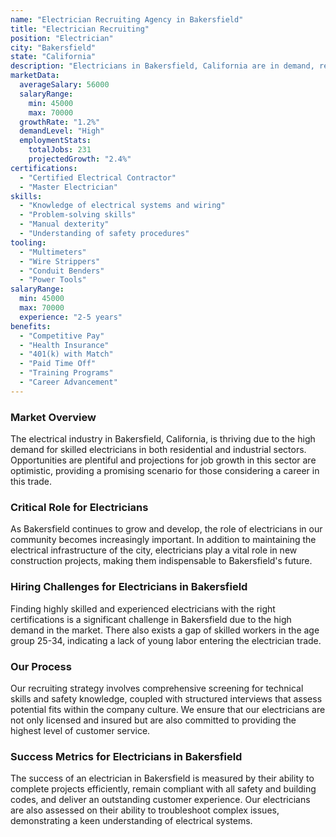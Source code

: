 ```yaml
---
name: "Electrician Recruiting Agency in Bakersfield"
title: "Electrician Recruiting"
position: "Electrician"
city: "Bakersfield"
state: "California"
description: "Electricians in Bakersfield, California are in demand, responsible for installing, maintaining, and repairing electrical systems and equipment."
marketData:
  averageSalary: 56000
  salaryRange:
    min: 45000
    max: 70000
  growthRate: "1.2%"
  demandLevel: "High"
  employmentStats:
    totalJobs: 231
    projectedGrowth: "2.4%"
certifications:
  - "Certified Electrical Contractor"
  - "Master Electrician"
skills:
  - "Knowledge of electrical systems and wiring"
  - "Problem-solving skills"
  - "Manual dexterity"
  - "Understanding of safety procedures"
tooling:
  - "Multimeters"
  - "Wire Strippers"
  - "Conduit Benders"
  - "Power Tools"
salaryRange:
  min: 45000
  max: 70000
  experience: "2-5 years"
benefits:
  - "Competitive Pay"
  - "Health Insurance"
  - "401(k) with Match"
  - "Paid Time Off"
  - "Training Programs"
  - "Career Advancement"
---
```


### Market Overview
The electrical industry in Bakersfield, California, is thriving due to the high demand for skilled electricians in both residential and industrial sectors. Opportunities are plentiful and projections for job growth in this sector are optimistic, providing a promising scenario for those considering a career in this trade.

### Critical Role for Electricians
As Bakersfield continues to grow and develop, the role of electricians in our community becomes increasingly important. In addition to maintaining the electrical infrastructure of the city, electricians play a vital role in new construction projects, making them indispensable to Bakersfield's future.

### Hiring Challenges for Electricians in Bakersfield
Finding highly skilled and experienced electricians with the right certifications is a significant challenge in Bakersfield due to the high demand in the market. There also exists a gap of skilled workers in the age group 25-34, indicating a lack of young labor entering the electrician trade.

### Our Process
Our recruiting strategy involves comprehensive screening for technical skills and safety knowledge, coupled with structured interviews that assess potential fits within the company culture. We ensure that our electricians are not only licensed and insured but are also committed to providing the highest level of customer service.

### Success Metrics for Electricians in Bakersfield
The success of an electrician in Bakersfield is measured by their ability to complete projects efficiently, remain compliant with all safety and building codes, and deliver an outstanding customer experience. Our electricians are also assessed on their ability to troubleshoot complex issues, demonstrating a keen understanding of electrical systems.